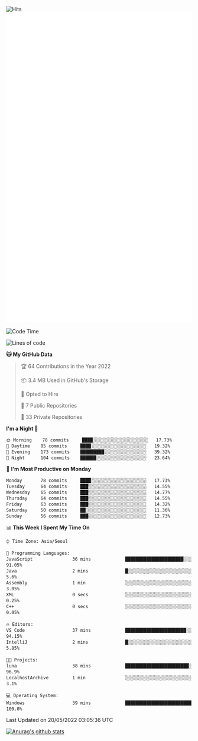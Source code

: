 ![Hits](https://hits.seeyoufarm.com/api/count/incr/badge.svg?url=https%3A%2F%2Fgithub.com%2Fkokose1234&count_bg=%2379C83D&title_bg=%23555555&icon=apple.svg&icon_color=%23E7E7E7&title=hits&edge_flat=false)
<br/>
![Metrics](https://github.com/kokose1234/kokose1234/blob/main/github-metrics.svg)

<!--START_SECTION:waka-->
![Code Time](http://img.shields.io/badge/Code%20Time-640%20hrs%208%20mins-blue)

![Lines of code](https://img.shields.io/badge/From%20Hello%20World%20I%27ve%20Written-2%20Million%20lines%20of%20code-blue)

**🐱 My GitHub Data** 

> 🏆 64 Contributions in the Year 2022
 > 
> 📦 3.4 MB Used in GitHub's Storage 
 > 
> 💼 Opted to Hire
 > 
> 📜 7 Public Repositories 
 > 
> 🔑 33 Private Repositories  
 > 
**I'm a Night 🦉** 

```text
🌞 Morning    78 commits     ████░░░░░░░░░░░░░░░░░░░░░   17.73% 
🌆 Daytime    85 commits     ████░░░░░░░░░░░░░░░░░░░░░   19.32% 
🌃 Evening    173 commits    █████████░░░░░░░░░░░░░░░░   39.32% 
🌙 Night      104 commits    ██████░░░░░░░░░░░░░░░░░░░   23.64%

```
📅 **I'm Most Productive on Monday** 

```text
Monday       78 commits     ████░░░░░░░░░░░░░░░░░░░░░   17.73% 
Tuesday      64 commits     ███░░░░░░░░░░░░░░░░░░░░░░   14.55% 
Wednesday    65 commits     ███░░░░░░░░░░░░░░░░░░░░░░   14.77% 
Thursday     64 commits     ███░░░░░░░░░░░░░░░░░░░░░░   14.55% 
Friday       63 commits     ███░░░░░░░░░░░░░░░░░░░░░░   14.32% 
Saturday     50 commits     ██░░░░░░░░░░░░░░░░░░░░░░░   11.36% 
Sunday       56 commits     ███░░░░░░░░░░░░░░░░░░░░░░   12.73%

```


📊 **This Week I Spent My Time On** 

```text
⌚︎ Time Zone: Asia/Seoul

💬 Programming Languages: 
JavaScript               36 mins             ██████████████████████░░░   91.05% 
Java                     2 mins              █░░░░░░░░░░░░░░░░░░░░░░░░   5.6% 
Assembly                 1 min               ░░░░░░░░░░░░░░░░░░░░░░░░░   3.05% 
XML                      0 secs              ░░░░░░░░░░░░░░░░░░░░░░░░░   0.25% 
C++                      0 secs              ░░░░░░░░░░░░░░░░░░░░░░░░░   0.05%

🔥 Editors: 
VS Code                  37 mins             ███████████████████████░░   94.15% 
IntelliJ                 2 mins              █░░░░░░░░░░░░░░░░░░░░░░░░   5.85%

🐱‍💻 Projects: 
luna                     38 mins             ████████████████████████░   96.9% 
LocalhostArchive         1 min               ░░░░░░░░░░░░░░░░░░░░░░░░░   3.1%

💻 Operating System: 
Windows                  39 mins             █████████████████████████   100.0%

```


 Last Updated on 20/05/2022 03:05:36 UTC
<!--END_SECTION:waka-->

[![Anurag's github stats](https://github-readme-stats.vercel.app/api?username=kokose1234&theme=dracula)](https://github.com/anuraghazra/github-readme-stats)



	
